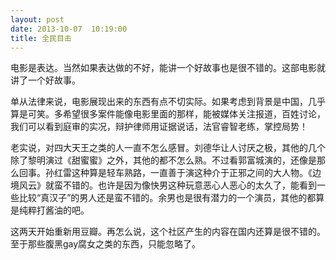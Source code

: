 ```yaml
---
layout: post
date: 2013-10-07  10:19:00
title: 全民目击
---
```


<p>
电影是表达。当然如果表达做的不好，能讲一个好故事也是很不错的。这部电影就讲了一个好故事。

单从法律来说，电影展现出来的东西有点不切实际。如果考虑到背景是中国，几乎算是可笑。多希望很多案件能像电影里面的那样，能被媒体关注报道，百姓讨论，我们可以看到庭审的实况，辩护律师用证据说话，法官睿智老练，掌控局势！

老实说，对四大天王之类的人一直不怎么感冒。刘德华让人讨厌之极，其他的几个除了黎明演过《甜蜜蜜》之外，其他的都不怎么熟。不过看郭富城演的，还像是那么回事。孙红雷这种算是轻车熟路，一直善于演这种介于正邪之间的大人物。《边境风云》就蛮不错的。也许是因为像快男这种玩意恶心人恶心的太久了，能看到一些比较“真汉子”的男人还是蛮不错的。余男也是很有潜力的一个演员，其他的都算是纯粹打酱油的吧。

这两天开始重新用豆瓣。再怎么说，这个社区产生的内容在国内还算是很不错的。至于那些腹黑gay腐女之类的东西，只能忽略了。

</p>
